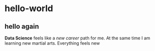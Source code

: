 # hello-world
## hello again

**Data Science** feels like a *new career* path for me. At the same time I am 
learning new martial arts. Everything feels new

